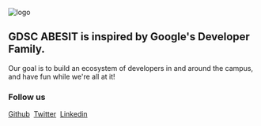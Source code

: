 ![logo](https://res.cloudinary.com/startup-grind/image/upload/dpr_2.0,fl_sanitize/v1/gcs/platform-data-goog/contentbuilder/logo_dark_QmPdj9K.svg)

## GDSC ABESIT is inspired by Google's Developer Family.
Our goal is to build an ecosystem of developers in and around the campus, and have fun while we're all at it!

### Follow us 

[Github](https://github.com/gdsc-abesit)&nbsp;&nbsp;[Twitter](https://x.com/gdscabesit)&nbsp;&nbsp;[Linkedin](https://www.linkedin.com/company/dscabesit)
